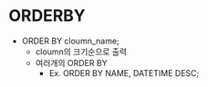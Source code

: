 # ORDERBY
- ORDER BY cloumn_name;
    - cloumn의 크기순으로 출력
    - 여러개의 ORDER BY
        - Ex. ORDER BY NAME, DATETIME DESC;
